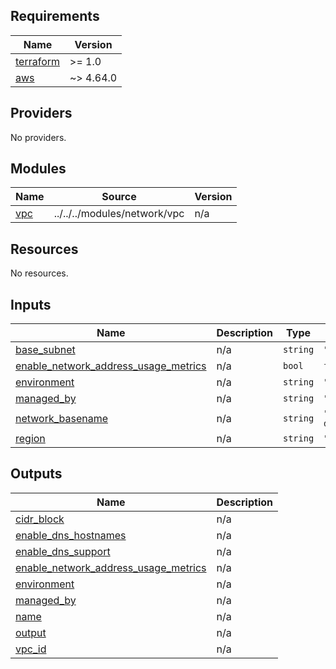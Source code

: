 <!-- BEGIN_TF_DOCS -->
## Requirements

| Name | Version |
|------|---------|
| <a name="requirement_terraform"></a> [terraform](#requirement\_terraform) | >= 1.0 |
| <a name="requirement_aws"></a> [aws](#requirement\_aws) | ~> 4.64.0 |

## Providers

No providers.

## Modules

| Name | Source | Version |
|------|--------|---------|
| <a name="module_vpc"></a> [vpc](#module\_vpc) | ../../../modules/network/vpc | n/a |

## Resources

No resources.

## Inputs

| Name | Description | Type | Default | Required |
|------|-------------|------|---------|:--------:|
| <a name="input_base_subnet"></a> [base\_subnet](#input\_base\_subnet) | n/a | `string` | `"10.90"` | no |
| <a name="input_enable_network_address_usage_metrics"></a> [enable\_network\_address\_usage\_metrics](#input\_enable\_network\_address\_usage\_metrics) | n/a | `bool` | `false` | no |
| <a name="input_environment"></a> [environment](#input\_environment) | n/a | `string` | `"dev"` | no |
| <a name="input_managed_by"></a> [managed\_by](#input\_managed\_by) | n/a | `string` | `"Terraform"` | no |
| <a name="input_network_basename"></a> [network\_basename](#input\_network\_basename) | n/a | `string` | `"terratest-disposable"` | no |
| <a name="input_region"></a> [region](#input\_region) | n/a | `string` | `"eu-west-2"` | no |

## Outputs

| Name | Description |
|------|-------------|
| <a name="output_cidr_block"></a> [cidr\_block](#output\_cidr\_block) | n/a |
| <a name="output_enable_dns_hostnames"></a> [enable\_dns\_hostnames](#output\_enable\_dns\_hostnames) | n/a |
| <a name="output_enable_dns_support"></a> [enable\_dns\_support](#output\_enable\_dns\_support) | n/a |
| <a name="output_enable_network_address_usage_metrics"></a> [enable\_network\_address\_usage\_metrics](#output\_enable\_network\_address\_usage\_metrics) | n/a |
| <a name="output_environment"></a> [environment](#output\_environment) | n/a |
| <a name="output_managed_by"></a> [managed\_by](#output\_managed\_by) | n/a |
| <a name="output_name"></a> [name](#output\_name) | n/a |
| <a name="output_output"></a> [output](#output\_output) | n/a |
| <a name="output_vpc_id"></a> [vpc\_id](#output\_vpc\_id) | n/a |
<!-- END_TF_DOCS -->